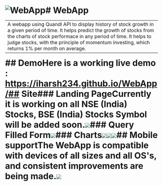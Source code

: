# ![WebApp](https://iharsh234.github.io/WebApp/images/demo/demo_landing.JPG)# WebApp<table><tr><td>  A webapp using Quandl API to display history of stock growth in a given period of time. It helps predict the growth of stocks from the  charts of stock performace in any period of time. It helps to judge stocks, with the principle of momentum investing, which returns 1% per month on average.</td></tr></table>## DemoHere is a working live demo :  https://iharsh234.github.io/WebApp/## Site### Landing PageCurrently it is working on all NSE (India) Stocks, BSE (India) Stocks Symbol will be added soon.![](https://iharsh234.github.io/WebApp/images/demo/web_app_face.JPG)### Query Filled Form![](https://iharsh234.github.io/WebApp/images/demo/demo_query.JPG)### Charts![](https://iharsh234.github.io/WebApp/images/demo/demo_chart1.JPG)![](https://iharsh234.github.io/WebApp/images/demo/demo_chart2.JPG)![](https://iharsh234.github.io/WebApp/images/demo/demo_chart3.JPG)## Mobile supportThe WebApp is compatible with devices of all sizes and all OS's, and consistent improvements are being made.![](https://iharsh234.github.io/WebApp/images/demo/mobile.png)